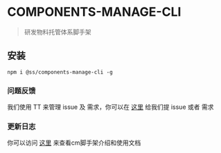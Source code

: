 # COMPONENTS-MANAGE-CLI
> 研发物料托管体系脚手架
## 安装
```
npm i @ss/components-manage-cli -g
```

### 问题反馈
我们使用 TT 来管理 issue 及 需求，你可以在 [这里](https://tt.sankuai.com/ticket/create?cid=112&tid=2189&iid=9480) 给我们提 issue 或者 需求

### 更新日志
你可以访问 [这里](https://km.sankuai.com/page/1348115416) 来查看cm脚手架介绍和使用文档
